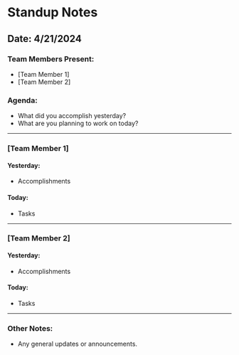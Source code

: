 # Standup Notes

## Date: 4/21/2024

### Team Members Present:
- [Team Member 1]
- [Team Member 2]

### Agenda:
- What did you accomplish yesterday?
- What are you planning to work on today?

---

### [Team Member 1]

#### Yesterday:
- Accomplishments

#### Today:
- Tasks


---

### [Team Member 2]

#### Yesterday:
- Accomplishments

#### Today:
- Tasks


---

### Other Notes:
- Any general updates or announcements.

